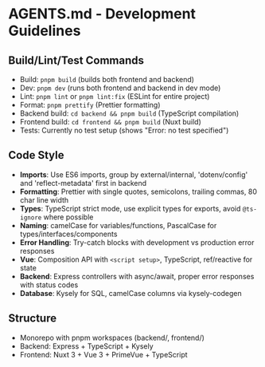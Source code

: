 # AGENTS.md - Development Guidelines

## Build/Lint/Test Commands
- Build: `pnpm build` (builds both frontend and backend)
- Dev: `pnpm dev` (runs both frontend and backend in dev mode)
- Lint: `pnpm lint` or `pnpm lint:fix` (ESLint for entire project)
- Format: `pnpm prettify` (Prettier formatting)
- Backend build: `cd backend && pnpm build` (TypeScript compilation)
- Frontend build: `cd frontend && pnpm build` (Nuxt build)
- Tests: Currently no test setup (shows "Error: no test specified")

## Code Style
- **Imports**: Use ES6 imports, group by external/internal, 'dotenv/config' and 'reflect-metadata' first in backend
- **Formatting**: Prettier with single quotes, semicolons, trailing commas, 80 char line width
- **Types**: TypeScript strict mode, use explicit types for exports, avoid `@ts-ignore` where possible
- **Naming**: camelCase for variables/functions, PascalCase for types/interfaces/components
- **Error Handling**: Try-catch blocks with development vs production error responses
- **Vue**: Composition API with `<script setup>`, TypeScript, ref/reactive for state
- **Backend**: Express controllers with async/await, proper error responses with status codes
- **Database**: Kysely for SQL, camelCase columns via kysely-codegen

## Structure
- Monorepo with pnpm workspaces (backend/, frontend/)
- Backend: Express + TypeScript + Kysely
- Frontend: Nuxt 3 + Vue 3 + PrimeVue + TypeScript